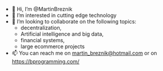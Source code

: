 - 👋 Hi, I’m @MartinBreznik
- 👀 I’m interested in cutting edge technology
- 💞️ I’m looking to collaborate on the following topics:
  -  decentralization,
  -  Artificial intelligence and big data,
  -  financial systems,
  -  large ecommerce projects
- 📫 You can reach me on martin_breznik@hotmail.com or on https://bprogramming.com/
